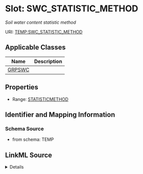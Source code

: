 # Slot: SWC_STATISTIC_METHOD
_Soil water content statistic method_


URI: [TEMP:SWC_STATISTIC_METHOD](https://example.org/TEMP/SWC_STATISTIC_METHOD)



<!-- no inheritance hierarchy -->




## Applicable Classes

| Name | Description |
| --- | --- |
[GRPSWC](GRPSWC.md) | 






## Properties

* Range: [STATISTICMETHOD](STATISTICMETHOD.md)







## Identifier and Mapping Information







### Schema Source


* from schema: TEMP




## LinkML Source

<details>
```yaml
name: SWC_STATISTIC_METHOD
description: Soil water content statistic method
from_schema: TEMP
rank: 1000
alias: SWC_STATISTIC_METHOD
domain_of:
- GRP_SWC
range: STATISTIC_METHOD

```
</details>